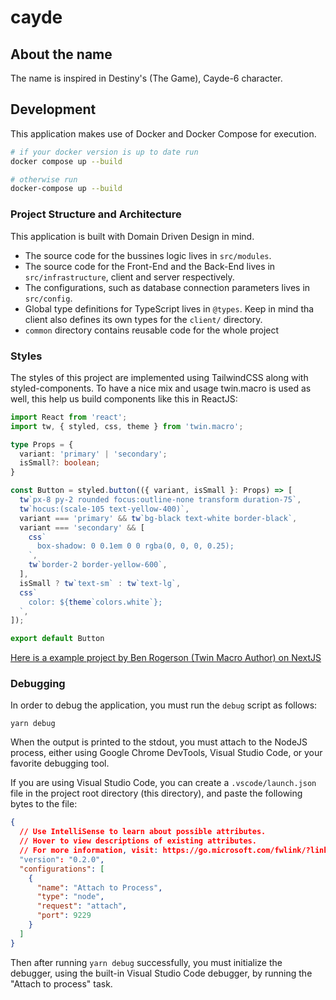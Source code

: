 # cayde

## About the name

The name is inspired in Destiny's (The Game), Cayde-6 character.

## Development

This application makes use of Docker and Docker Compose for execution.

```bash
# if your docker version is up to date run
docker compose up --build

# otherwise run
docker-compose up --build
```

### Project Structure and Architecture

This application is built with Domain Driven Design in mind.

- The source code for the bussines logic lives in `src/modules`.
- The source code for the Front-End and the Back-End lives in `src/infrastructure`,
client and server respectively.
- The configurations, such as database connection parameters lives in `src/config`.
- Global type definitions for TypeScript lives in `@types`. Keep in mind tha client
also defines its own types for the `client/` directory.
- `common` directory contains reusable code for the whole project

### Styles

The styles of this project are implemented using TailwindCSS along with styled-components.
To have a nice mix and usage twin.macro is used as well, this help us build components
like this in ReactJS:

```typescript
import React from 'react';
import tw, { styled, css, theme } from 'twin.macro';

type Props = {
  variant: 'primary' | 'secondary';
  isSmall?: boolean;
}

const Button = styled.button(({ variant, isSmall }: Props) => [
  tw`px-8 py-2 rounded focus:outline-none transform duration-75`,
  tw`hocus:(scale-105 text-yellow-400)`,
  variant === 'primary' && tw`bg-black text-white border-black`,
  variant === 'secondary' && [
    css`
      box-shadow: 0 0.1em 0 0 rgba(0, 0, 0, 0.25);
    `,
    tw`border-2 border-yellow-600`,
  ],
  isSmall ? tw`text-sm` : tw`text-lg`,
  css`
    color: ${theme`colors.white`};
  `,
]);

export default Button
```
[Here is a example project by Ben Rogerson (Twin Macro Author) on NextJS](https://github.com/ben-rogerson/twin.examples/tree/master/next-styled-components)

### Debugging

In order to debug the application, you must run the `debug` script as follows:

```shell
yarn debug
```

When the output is printed to the stdout, you must attach to the NodeJS process,
either using Google Chrome DevTools, Visual Studio Code, or your favorite debugging
tool.

If you are using Visual Studio Code, you can create a `.vscode/launch.json` file in
the project root directory (this directory), and paste the following bytes to the
file:

```json
{
  // Use IntelliSense to learn about possible attributes.
  // Hover to view descriptions of existing attributes.
  // For more information, visit: https://go.microsoft.com/fwlink/?linkid=830387
  "version": "0.2.0",
  "configurations": [
    {
      "name": "Attach to Process",
      "type": "node",
      "request": "attach",
      "port": 9229
    }
  ]
}
```

Then after running `yarn debug` successfully, you must initialize the debugger,
using the built-in Visual Studio Code debugger, by running the "Attach to process"
task.